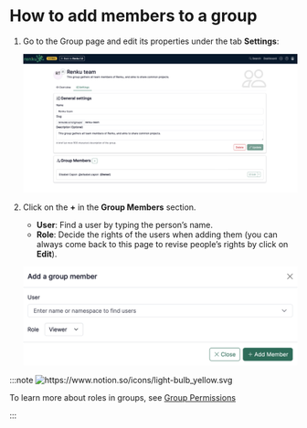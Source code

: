 # How to add members to a group

1. Go to the Group page and edit its properties under the tab **Settings**:
    
    ![image.png](./add-members-to-group-10.png)
    
2. Click on the **+** in the **Group Members** section.
    - **User**: Find a user by typing the person’s name.
    - **Role**: Decide the rights of the users when adding them (you can always come back to this page to revise people’s rights by click on **Edit**).
    
    ![image.png](./add-members-to-group-20.png)
    

:::note
<img src="https://www.notion.so/icons/light-bulb_yellow.svg" alt="https://www.notion.so/icons/light-bulb_yellow.svg" width="40px" />

To learn more about roles in groups, see [Group Permissions](Permissions,%20Roles,%20and%20Access%20Rights%20%5Bdeprecated%5D%209c0aea98b26c4c02ba6323326fa949e1.md)

:::